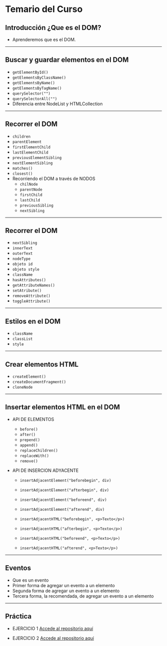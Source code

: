 # Temario del Curso

## Introducción ¿Que es el DOM? 
- Aprenderemos que es el DOM.
---

##  Buscar y guardar elementos en el DOM
- `getElementById()`
- `getElementsByClassName()`
- `getElementsByName()`
- `getElementsByTagName()`
- `querySelector("")`
- `querySelectorAll("")`
- Diferencia entre NodeList y HTMLCollection
---
## Recorrer el DOM
- `children`
- `parentElement`
- `firstElementChild`
- `lastElementChild`
- `previousElementSibling`
- `nextElementSibling`
- `matches()`
- `closest()`
- Recorriendo el DOM a través de NODOS
	- `chilNode`
	- `parentNode`
	- `firstChild`
	- `lastChild`
	- `previousSibling`
	- `nextSibling`
---
## Recorrer el DOM
- `nextSibling`
- `innerText`
- `outerText`
- `nodeType`
- `objeto id`
- `objeto style`
- `className`
- `hasAttributes()`
- `getAttributeNames()`
- `setAtribute()`
- `removeAttribute()`
- `toggleAttribute()`
---
## Estilos en el DOM
- `className`
- `classList`
- `style`
--- 
## Crear elementos HTML
- `createElement()`
- `createDocumentFragment()`
- `cloneNode`
---
## Insertar elementos HTML en el DOM
- API DE ELEMENTOS
	- `before()`
	- `after()`
	- `prepend()`
	- `append()`
	- `replaceChildren()`
	- `replaceWith()`
	- `remove()`

- API DE INSERCION ADYACENTE
	- `insertAdjacentElement("beforebegin", div)`
	- `insertAdjacentElement("afterbegin", div)`
	- `insertAdjacentElement("beforeend", div)`
	- `insertAdjacentElement("afterend", div)`
	
	- `insertAdjacentHTML("beforebegin", <p>Texto</p>)`
	- `insertAdjacentHTML("afterbegin", <p>Texto</p>)`
	- `insertAdjacentHTML("beforeend", <p>Texto</p>)`
	- `insertAdjacentHTML("afterend", <p>Texto</p>)`
---
## Eventos
- Que es un evento
- Primer forma de agregar un evento a un elemento
- Segunda forma de agregar un evento a un elemento
- Tercera forma, la recomendada, de agregar un evento a un elemento
---
## Práctica
- EJERCICIO 1
 [Accede al repositorio aquí](https://github.com/Ledyba-Dev/NAVBAR-MOBILE)

- EJERCICIO 2
 [Accede al repositorio aquí](https://github.com/Ledyba-Dev/todo-list-crud/tree/codigoTerminado)